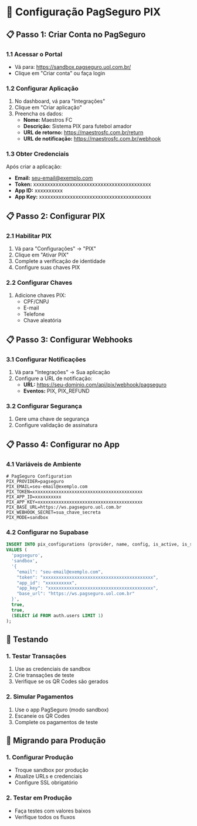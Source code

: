 # 🏦 Configuração PagSeguro PIX

## 📋 Passo 1: Criar Conta no PagSeguro

### 1.1 Acessar o Portal
- Vá para: https://sandbox.pagseguro.uol.com.br/
- Clique em "Criar conta" ou faça login

### 1.2 Configurar Aplicação
1. No dashboard, vá para "Integrações"
2. Clique em "Criar aplicação"
3. Preencha os dados:
   - **Nome:** Maestros FC
   - **Descrição:** Sistema PIX para futebol amador
   - **URL de retorno:** https://maestrosfc.com.br/return
   - **URL de notificação:** https://maestrosfc.com.br/webhook

### 1.3 Obter Credenciais
Após criar a aplicação:
- **Email:** seu-email@exemplo.com
- **Token:** xxxxxxxxxxxxxxxxxxxxxxxxxxxxxxxxxxxxxxxxxx
- **App ID:** xxxxxxxxxx
- **App Key:** xxxxxxxxxxxxxxxxxxxxxxxxxxxxxxxxxxxxxxxx

## 📋 Passo 2: Configurar PIX

### 2.1 Habilitar PIX
1. Vá para "Configurações" → "PIX"
2. Clique em "Ativar PIX"
3. Complete a verificação de identidade
4. Configure suas chaves PIX

### 2.2 Configurar Chaves
1. Adicione chaves PIX:
   - CPF/CNPJ
   - E-mail
   - Telefone
   - Chave aleatória

## 📋 Passo 3: Configurar Webhooks

### 3.1 Configurar Notificações
1. Vá para "Integrações" → Sua aplicação
2. Configure a URL de notificação:
   - **URL:** https://seu-dominio.com/api/pix/webhook/pagseguro
   - **Eventos:** PIX, PIX_REFUND

### 3.2 Configurar Segurança
1. Gere uma chave de segurança
2. Configure validação de assinatura

## 📋 Passo 4: Configurar no App

### 4.1 Variáveis de Ambiente
```env
# PagSeguro Configuration
PIX_PROVIDER=pagseguro
PIX_EMAIL=seu-email@exemplo.com
PIX_TOKEN=xxxxxxxxxxxxxxxxxxxxxxxxxxxxxxxxxxxxxxxxxx
PIX_APP_ID=xxxxxxxxxx
PIX_APP_KEY=xxxxxxxxxxxxxxxxxxxxxxxxxxxxxxxxxxxxxxxx
PIX_BASE_URL=https://ws.pagseguro.uol.com.br
PIX_WEBHOOK_SECRET=sua_chave_secreta
PIX_MODE=sandbox
```

### 4.2 Configurar no Supabase
```sql
INSERT INTO pix_configurations (provider, name, config, is_active, is_sandbox, created_by)
VALUES (
  'pagseguro',
  'sandbox',
  '{
    "email": "seu-email@exemplo.com",
    "token": "xxxxxxxxxxxxxxxxxxxxxxxxxxxxxxxxxxxxxxxxxx",
    "app_id": "xxxxxxxxxx",
    "app_key": "xxxxxxxxxxxxxxxxxxxxxxxxxxxxxxxxxxxxxxxx",
    "base_url": "https://ws.pagseguro.uol.com.br"
  }',
  true,
  true,
  (SELECT id FROM auth.users LIMIT 1)
);
```

## 🧪 Testando

### 1. Testar Transações
1. Use as credenciais de sandbox
2. Crie transações de teste
3. Verifique se os QR Codes são gerados

### 2. Simular Pagamentos
1. Use o app PagSeguro (modo sandbox)
2. Escaneie os QR Codes
3. Complete os pagamentos de teste

## 🚀 Migrando para Produção

### 1. Configurar Produção
- Troque sandbox por produção
- Atualize URLs e credenciais
- Configure SSL obrigatório

### 2. Testar em Produção
- Faça testes com valores baixos
- Verifique todos os fluxos
